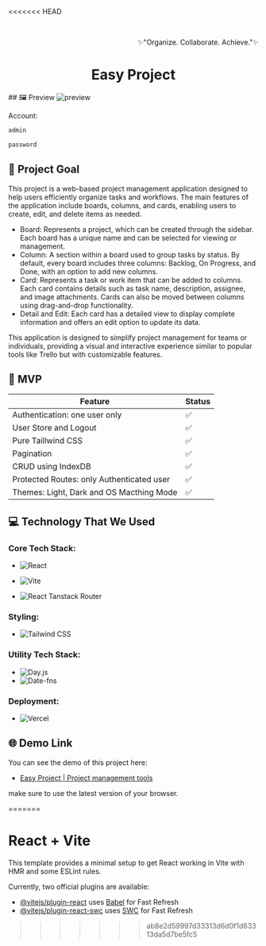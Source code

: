 <<<<<<< HEAD


﻿﻿﻿<p align="right">:sparkles:"Organize. Collaborate. Achieve.":sparkles:</p>
<h1 align="center">Easy Project </h1>
<p align="center">

</p>
## 🖼️ Preview

<img src="Mockup.png" alt="preview">


Account:

```bash
admin
```
```bash
password
```


## 🎯 Project Goal

This project is a web-based project management application designed to help users efficiently organize tasks and workflows. The main features of the application include boards, columns, and cards, enabling users to create, edit, and delete items as needed.

- Board: Represents a project, which can be created through the sidebar. Each board has a unique name and can be selected for viewing or management.
- Column: A section within a board used to group tasks by status. By default, every board includes three columns: Backlog, On Progress, and Done, with an option to add new columns.
- Card: Represents a task or work item that can be added to columns. Each card contains details such as task name, description, assignee, and image attachments. Cards can also be moved between columns using drag-and-drop functionality.
- Detail and Edit: Each card has a detailed view to display complete information and offers an edit option to update its data.

This application is designed to simplify project management for teams or individuals, providing a visual and interactive experience similar to popular tools like Trello but with customizable features.

## 🚩 MVP


| Feature                                                             | Status |
| ------------------------------------------------------------------- | ------ |
| Authentication: one user only                                   | ✅     |
| User Store and Logout                                                      | ✅     |
| Pure Taillwind CSS| ✅     |
| Pagination| ✅     |
| CRUD using IndexDB                                                          | ✅     |
| Protected Routes: only Authenticated user                                               | ✅     |
| Themes: Light, Dark and OS Macthing Mode                                                      | ✅     |



## 💻 Technology That We Used

### Core Tech Stack:

- ![React](https://img.shields.io/badge/-React-61DAFB?logo=react&logoColor=white&style=for-the-badge)
- ![Vite](https://img.shields.io/badge/-Vite-646CFF?logo=vite&logoColor=white&style=for-the-badge)

- ![React Tanstack Router](https://img.shields.io/badge/-React%20Tanstack%20Router-0078D4?logo=react&logoColor=white&style=for-the-badge)


### Styling:


- ![Tailwind CSS](https://img.shields.io/badge/-Tailwind%20CSS-38B2AC?logo=tailwind-css&logoColor=white&style=for-the-badge)


### Utility Tech Stack:

- ![Day.js](https://img.shields.io/badge/-Day.js-FF5F6D?logo=javascript&logoColor=white&style=for-the-badge)
- ![Date-fns](https://img.shields.io/badge/-Date%20fns-FF6F61?logo=javascript&logoColor=white&style=for-the-badge)

### Deployment:

- ![Vercel](https://img.shields.io/badge/-Vercel-000000?logo=vercel&logoColor=white&style=for-the-badge)




## 🌐 Demo Link

You can see the demo of this project here:

- [Easy Project | Project management tools](https://easy-project-management-tools.vercel.app/)

make sure to use the latest version of your browser.

=======
# React + Vite

This template provides a minimal setup to get React working in Vite with HMR and some ESLint rules.

Currently, two official plugins are available:

- [@vitejs/plugin-react](https://github.com/vitejs/vite-plugin-react/blob/main/packages/plugin-react/README.md) uses [Babel](https://babeljs.io/) for Fast Refresh
- [@vitejs/plugin-react-swc](https://github.com/vitejs/vite-plugin-react-swc) uses [SWC](https://swc.rs/) for Fast Refresh
>>>>>>> ab8e2d59997d33313d6d0f1d63313da5d7be5fc5
